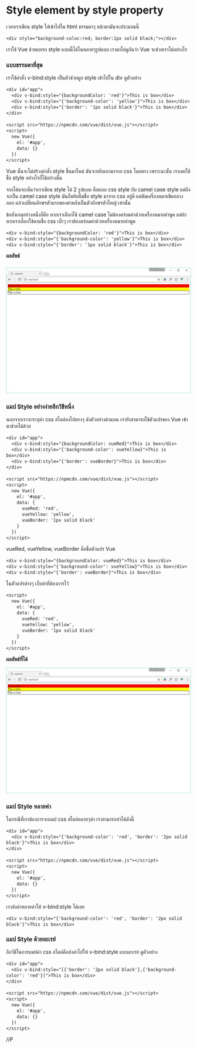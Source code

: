 # Style element by style property

เวลาเราเขียน style ใส่เข้าไปใน html ธรรมดาๆ หน้าตามันจะประมาณนี้

```
<div style="background-coloc:red; border:1px solid black;"></div>
```

เราใช้ Vue ช่วยแทรก style แบบนี้ได้ในหลายๆรูปแบบ เรามาไล่ดูกันว่า Vue จะช่วยเราได้อย่างไร

### แบบธรรมดาที่สุด

เราใช้คำสั่ง v-bind:style เป็นตัวช่วยผูก style เข้าไปใน div ดูตัวอย่าง

```
<div id="app">
  <div v-bind:style="{backgroundColor: 'red'}">This is box</div>
  <div v-bind:style="{'background-color': 'yellow'}">This is box</div>
  <div v-bind:style="{'border': '1px solid black'}">This is box</div>
</div>

<script src="https://npmcdn.com/vue/dist/vue.js"></script>
<script>
  new Vue({
    el: '#app',
    data: {} 
  })
</script>
```

Vue นั้นจะไม่สร้างคำสั่ง style ขึ้นมาใหม่ มันจะหยิบเอามาจาก css โดยตรง เพราะฉะนั้น เราเคยใช้ชื่อ style อย่างไรก็ใช้อย่างนั้น

จากโค้ดจะเห็นว่าเราเขียน style ได้ 2 รูปแบบ คือแบบ css style กับ camel case style แต่ถึงจะเป็น camel case style มันก็หยิบยืมชื่อ style มาจาก css อยู่ดี แค่ตัดเครื่องหมายขีดกลางออก แล้วเปลี่ยนอักษรตัวแรกของคำหลังเป็นตัวอักษรตัวใหญ่ เท่านั้น

ข้อสังเกตุอย่างหนึ่งก็คือ หากเราเลือกใช้ camel case ไม่ต้องคร่อมค่าด้วยเครื่องหมายคำพูด แต่ถ้าหากเราเลือกใช้ตามชื่อ css เป๊ะๆ เราต้องคร่อมค่าด้วยเครื่องหมายคำพูด

```
<div v-bind:style="{backgroundColor: 'red'}">This is box</div>
<div v-bind:style="{'background-color': 'yellow'}">This is box</div>
<div v-bind:style="{'border': '1px solid black'}">This is box</div>
```

**ผลลัพธ์**

### ![](/assets/2017-03-06_10-21-15.jpg)

### แมป Style อย่างง่ายอีกวิธีหนึ่ง

นอกจากเราจะระบุค่า css สไตล์ลงไปตรงๆ ดังตัวอย่างด้านบน เรายังสามารถใช้ตัวแปรของ Vue เข้ามาช่วยได้ด้วย

```
<div id="app">
  <div v-bind:style="{backgroundColor: vueRed}">This is box</div>
  <div v-bind:style="{'background-color': vueYellow}">This is box</div>
  <div v-bind:style="{'border': vueBorder}">This is box</div>
</div>

<script src="https://npmcdn.com/vue/dist/vue.js"></script>
<script>
  new Vue({
    el: '#app',
    data: {
      vueRed: 'red',
      vueYellow: 'yellow',
      vueBorder: '1px solid black' 
    } 
  })
</script>
```

vueRed, vueYellow, vueBorder คือชื่อตัวแปร Vue

```
<div v-bind:style="{backgroundColor: vueRed}">This is box</div>
<div v-bind:style="{'background-color': vueYellow}">This is box</div>
<div v-bind:style="{'border': vueBorder}">This is box</div>
```

ในตัวแปรต่างๆ เก็บค่าที่ต้องการไว้

```
<script>
  new Vue({
    el: '#app',
    data: {
      vueRed: 'red',
      vueYellow: 'yellow',
      vueBorder: '1px solid black' 
    } 
  })
</script>
```

**ผลลัพธ์ที่ได้**

![](/assets/2017-03-06_10-21-15.jpg)

### แมป Style หลายค่า

ในกรณีที่เราต้องการจะแมป css สไตล์หลายๆค่า เราสามารถทำได้ดังนี้

```
<div id="app">
  <div v-bind:style="{'background-color': 'red', 'border': '2px solid black'}">This is box</div>
</div>

<script src="https://npmcdn.com/vue/dist/vue.js"></script>
<script>
  new Vue({
    el: '#app',
    data: {} 
  })
</script>
```

เราส่งค่าหลายค่าให้ v-bind:style ได้เลย

```
<div v-bind:style="{'background-color': 'red', 'border': '2px solid black'}">This is box</div>
```

### แมป Style ด้วยอะเรย์

อีกวิธีในการแมปค่า css สไตล์คือส่งค่าไปให้ v-bind:style แบบอะเรย์ ดูตัวอย่าง

```
<div id="app">
  <div v-bind:style="[{'border': '2px solid black'},{'background-color': 'red'}]">This is box</div>
</div>

<script src="https://npmcdn.com/vue/dist/vue.js"></script>
<script>
  new Vue({
    el: '#app',
    data: {} 
  })
</script>
```

//P






